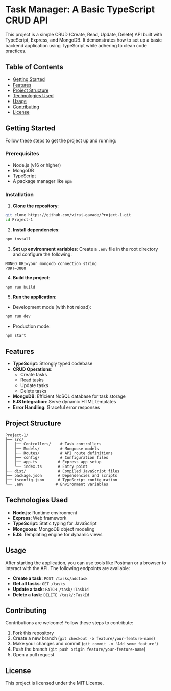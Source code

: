 # Task Manager: A Basic TypeScript CRUD API

This project is a simple CRUD (Create, Read, Update, Delete) API built with TypeScript, Express, and MongoDB. It demonstrates how to set up a basic backend application using TypeScript while adhering to clean code practices.

## Table of Contents
- [Getting Started](#getting-started)
- [Features](#features)
- [Project Structure](#project-structure)
- [Technologies Used](#technologies-used)
- [Usage](#usage)
- [Contributing](#contributing)
- [License](#license)

## Getting Started

Follow these steps to get the project up and running:

### Prerequisites
- Node.js (v16 or higher)
- MongoDB
- TypeScript
- A package manager like `npm`

### Installation

1. **Clone the repository**:
```bash
git clone https://github.com/viraj-gavade/Project-1.git
cd Project-1
```

2. **Install dependencies**:
```bash
npm install
```

3. **Set up environment variables**:
Create a `.env` file in the root directory and configure the following:
```env
MONGO_URI=your_mongodb_connection_string
PORT=3000
```

4. **Build the project**:
```bash
npm run build
```

5. **Run the application**:
- Development mode (with hot reload):
```bash
npm run dev
```
- Production mode:
```bash
npm start
```

## Features
- **TypeScript**: Strongly typed codebase
- **CRUD Operations**:
  - Create tasks
  - Read tasks
  - Update tasks
  - Delete tasks
- **MongoDB**: Efficient NoSQL database for task storage
- **EJS Integration**: Serve dynamic HTML templates
- **Error Handling**: Graceful error responses

## Project Structure
```
Project-1/
├── src/
│   ├── Controllers/    # Task controllers
│   ├── Models/         # Mongoose models
│   ├── Routes/         # API route definitions
│   ├── config/         # Configuration files
│   ├── app.ts         # Express app setup
│   └── index.ts       # Entry point
├── dist/              # Compiled JavaScript files
├── package.json       # Dependencies and scripts
├── tsconfig.json      # TypeScript configuration
└── .env              # Environment variables
```

## Technologies Used
- **Node.js**: Runtime environment
- **Express**: Web framework
- **TypeScript**: Static typing for JavaScript
- **Mongoose**: MongoDB object modeling
- **EJS**: Templating engine for dynamic views

## Usage

After starting the application, you can use tools like Postman or a browser to interact with the API. The following endpoints are available:

- **Create a task**: `POST /tasks/addtask`
- **Get all tasks**: `GET /tasks`
- **Update a task**: `PATCH /task/:TaskId`
- **Delete a task**: `DELETE /task/:TaskId`

## Contributing

Contributions are welcome! Follow these steps to contribute:

1. Fork this repository
2. Create a new branch (`git checkout -b feature/your-feature-name`)
3. Make your changes and commit (`git commit -m 'Add some feature'`)
4. Push the branch (`git push origin feature/your-feature-name`)
5. Open a pull request

## License

This project is licensed under the MIT License.
